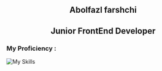 <h2 align = 'center'>Abolfazl farshchi</h2>
<h2 align = 'center'> Junior FrontEnd Developer </h2>



<h3>My Proficiency :</h3>
<img src='https://skillicons.dev/icons?i=html,css,js,wordpress,git,github' alt = 'My Skills' />
